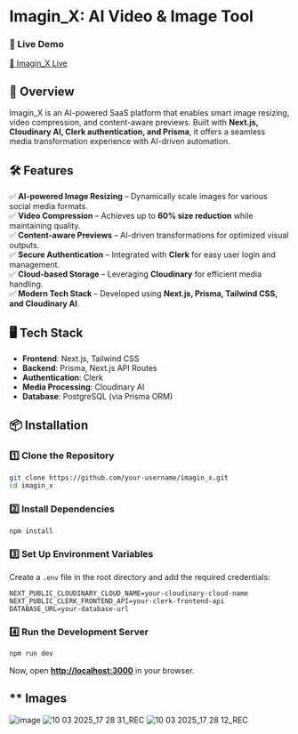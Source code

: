 # **Imagin_X: AI Video & Image Tool**  

### **🚀 Live Demo**  
[🔗 Imagin_X Live](https://imagin-x-e83g.vercel.app/)  

## **📌 Overview**  
Imagin_X is an AI-powered SaaS platform that enables smart image resizing, video compression, and content-aware previews. Built with **Next.js, Cloudinary AI, Clerk authentication, and Prisma**, it offers a seamless media transformation experience with AI-driven automation.  

## **🛠 Features**  
✅ **AI-powered Image Resizing** – Dynamically scale images for various social media formats.  
✅ **Video Compression** – Achieves up to **60% size reduction** while maintaining quality.  
✅ **Content-aware Previews** – AI-driven transformations for optimized visual outputs.  
✅ **Secure Authentication** – Integrated with **Clerk** for easy user login and management.  
✅ **Cloud-based Storage** – Leveraging **Cloudinary** for efficient media handling.  
✅ **Modern Tech Stack** – Developed using **Next.js, Prisma, Tailwind CSS, and Cloudinary AI**.  

## **🖥 Tech Stack**  
- **Frontend**: Next.js, Tailwind CSS  
- **Backend**: Prisma, Next.js API Routes  
- **Authentication**: Clerk  
- **Media Processing**: Cloudinary AI  
- **Database**: PostgreSQL (via Prisma ORM)  

## **📦 Installation**  

### **1️⃣ Clone the Repository**  
```sh
git clone https://github.com/your-username/imagin_x.git
cd imagin_x
```

### **2️⃣ Install Dependencies**  
```sh
npm install
```

### **3️⃣ Set Up Environment Variables**  
Create a `.env` file in the root directory and add the required credentials:  
```
NEXT_PUBLIC_CLOUDINARY_CLOUD_NAME=your-cloudinary-cloud-name
NEXT_PUBLIC_CLERK_FRONTEND_API=your-clerk-frontend-api
DATABASE_URL=your-database-url
```

### **4️⃣ Run the Development Server**  
```sh
npm run dev
```
Now, open **[http://localhost:3000](http://localhost:3000)** in your browser.  

## ** Images
![image](https://github.com/user-attachments/assets/3d6a704e-6afc-432d-b7a1-932f6dedf5ac)
![10 03 2025_17 28 31_REC](https://github.com/user-attachments/assets/1e122787-ef72-4006-96f6-7f96e8b97988)
![10 03 2025_17 28 12_REC](https://github.com/user-attachments/assets/ce58ee6e-1ca3-4bb3-b10d-2da5128581c9)


